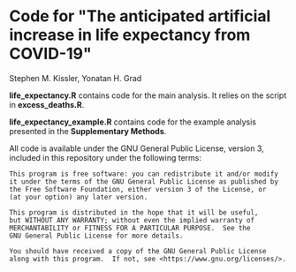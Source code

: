 # Code for "The anticipated artificial increase in life expectancy from COVID-19"
Stephen M. Kissler, Yonatan H. Grad

__life_expectancy.R__ contains code for the main analysis. It relies on the script in __excess_deaths.R__.

__life_expectancy_example.R__ contains code for the example analysis presented in the **Supplementary Methods**. 

All code is available under the GNU General Public License, version 3, included in this repository under the following terms: 

    This program is free software: you can redistribute it and/or modify
    it under the terms of the GNU General Public License as published by
    the Free Software Foundation, either version 3 of the License, or
    (at your option) any later version.

    This program is distributed in the hope that it will be useful,
    but WITHOUT ANY WARRANTY; without even the implied warranty of
    MERCHANTABILITY or FITNESS FOR A PARTICULAR PURPOSE.  See the
    GNU General Public License for more details.

    You should have received a copy of the GNU General Public License
    along with this program.  If not, see <https://www.gnu.org/licenses/>.

